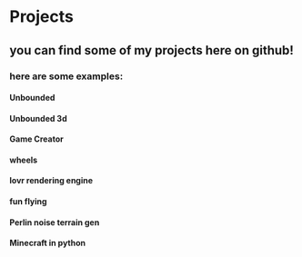 # Projects
## you can find some of my projects here on github!
### here are some examples:
#### Unbounded
#### Unbounded 3d
#### Game Creator
#### wheels
#### lovr rendering engine
#### fun flying
#### Perlin noise terrain gen
#### Minecraft in python
